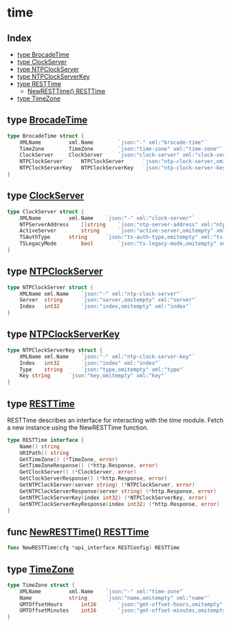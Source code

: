 
# time

## Index

- [type BrocadeTime](#type-brocadetime)
- [type ClockServer](#type-clockserver)
- [type NTPClockServer](#type-ntpclockserver)
- [type NTPClockServerKey](#type-ntpclockserverkey)
- [type RESTTime](#type-resttime)
  - [NewRESTTime() RESTTime](#func-newresttime-resttime)
- [type TimeZone](#type-timezone)


## type [BrocadeTime](<brocadeTime.go#L5>)
```go
type BrocadeTime struct {
	XMLName			xml.Name		`json:"-" xml:"brocade-time"`
	TimeZone		TimeZone		`json:"time-zone" xml:"time-zone"`
	ClockServer		ClockServer		`json:"clock-server" xml:"clock-server"`
	NTPClockServer		NTPClockServer		`json:"ntp-clock-server,omitempty" xml:"ntp-clock-server"`
	NTPClockServerKey	NTPClockServerKey	`json:"ntp-clock-server-key,omitempty" xml:"ntp-clock-server-key"`
}
```

## type [ClockServer](<brocadeTime.go#L20>)
```go
type ClockServer struct {
	XMLName			xml.Name	`json:"-" xml:"clock-server"`
	NTPServerAddress	[]string	`json:"ntp-server-address" xml:"ntp-server-address>server-address"`
	ActiveServer		string		`json:"active-server,omitempty" xml:"active-server"`
	TSAuthType		string		`json:"ts-auth-type,omitempty" xml:"ts-auth-type"`
	TSLegacyMode		bool		`json:"ts-legacy-mode,omitempty" xml:"ts-legacy-mode"`
}
```

## type [NTPClockServer](<brocadeTime.go#L28>)
```go
type NTPClockServer struct {
	XMLName	xml.Name	`json:"-" xml:"ntp-clock-server"`
	Server	string		`json:"server,omitempty" xml:"server"`
	Index	int32		`json:"index,omitempty" xml:"index"`
}
```

## type [NTPClockServerKey](<brocadeTime.go#L34>)
```go
type NTPClockServerKey struct {
	XMLName	xml.Name	`json:"-" xml:"ntp-clock-server-key"`
	Index	int32		`json:"index" xml:"index"`
	Type	string		`json:"type,omitempty" xml:"type"`
	Key	string		`json:"key,omitempty" xml:"key"`
}
```

## type [RESTTime](<methods.go#L13>)

RESTTime describes an interface for interacting with the
*time* module.
Fetch a new instance using the NewRESTTime function.
```go
type RESTTime interface {
	Name() string
	URIPath() string
	GetTimeZone() (*TimeZone, error)
	GetTimeZoneResponse() (*http.Response, error)
	GetClockServer() (*ClockServer, error)
	GetClockServerResponse() (*http.Response, error)
	GetNTPClockServer(server string) (*NTPClockServer, error)
	GetNTPClockServerResponse(server string) (*http.Response, error)
	GetNTPClockServerKey(index int32) (*NTPClockServerKey, error)
	GetNTPClockServerKeyResponse(index int32) (*http.Response, error)
}
```

## func [NewRESTTime() RESTTime](<methods.go#L32>)

```go
func NewRESTTime(cfg *api_interface.RESTConfig) RESTTime
```

## type [TimeZone](<brocadeTime.go#L13>)
```go
type TimeZone struct {
	XMLName			xml.Name	`json:"-" xml:"time-zone"`
	Name			string		`json:"name,omitempty" xml:"name"`
	GMTOffsetHours		int16		`json:"gmt-offset-hours,omitempty" xml:"gmt-offset-hours"`
	GMTOffsetMinutes	int16		`json:"gmt-offset-minutes,omitempty" xml:"gmt-offset-minutes"`
}
```

